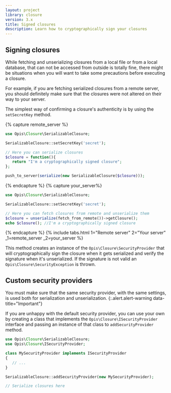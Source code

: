 ```yaml
---
layout: project
library: closure
version: 3.x
title: Signed closures
description: Learn how to cryptographically sign your closures
---
```


## Signing closures

While fetching and unserializing closures from a local file or from a local database,
that can not be accessed from outside is totally fine, there might be situations when
you will want to take some precautions before executing a closure. 

For example, if you are fetching serialized closures from a remote server,
you should definitely make sure that the closures were not altered on their way to your server. 

The simplest way of confirming a closure's authenticity is by using the `setSecretKey` method. 

{% capture remote_server %}
```php
use Opis\Closure\SerializableClosure;

SerializableClosure::setSecretKey('secret');

// Here you can serialize closures
$closure = function(){
   return "I'm a cryptographically signed closure";
};

push_to_server(serialize(new SerializableClosure($closure)));
```
{% endcapture %}
{% capture your_server%}
```php
use Opis\Closure\SerializableClosure;

SerializableClosure::setSecretKey('secret');

// Here you can fetch closures from remote and unserialize them
$closure = unserialize(fetch_from_remote())->getClosure();
echo $closure(); //I'm a cryptographically signed closure
```
{% endcapture %}
{% include tabs.html 1="Remote server" 2="Your server" _1=remote_server _2=your_server %}

This method creates an instance of the `Opis\Closure\SecurityProvider` that will cryptographically sign the closure 
when it gets serialized and verify the signature when it's unserialized. 
If the signature is not valid an `Opis\Closure\SecurityException` is thrown.

## Custom security providers

You must make sure that the same security provider,
with the same settings, is used both for serialization and unserialization. 
{:.alert.alert-warning data-title="Important"}

If you are unhappy with the default security provider, you can use your own by creating a class that implements
the `Opis\Closure\ISecurityProvider` interface and passing an instance of that class to `addSecurityProvider` method.

```php
use Opis\Closure\SerializableClosure;
use Opis\Closure\ISecurityProvider;

class MySecurityProvider implements ISecurityProvider
{
   // ...
}

SerializableClosure::addSecurityProvider(new MySecurityProvider);

// Serialize closures here
```
